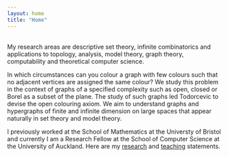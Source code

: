 ```yaml
---
layout: home
title: "Home"
---
```



<br>
My research areas are
<!--field is mathematical logic, in particular set theory, large cardinals, -->
descriptive set theory, infinite combinatorics and applications to topology, analysis, model theory, graph theory, computability and theoretical computer science.

<!--I work on the EPSRC project ''Graphs on generalised Baire spaces'' with <a href="https://people.maths.bris.ac.uk/~mapdw/">Prof. Philip Welch</a> at the University of Bristol.-->
<!--The project aims to understand the structure of large graphs that satisfy topological conditions.-->
In which circumstances can you colour a graph with few colours such that no adjacent vertices are assigned the same colour?
We study this problem in the context of graphs of a specified complexity such as open, closed or Borel as a subset of the plane.
The study of such graphs led Todorcevic to devise the open colouring axiom.
We aim to understand graphs and hypergraphs of finite and infinite dimension on large spaces that appear naturally in set theory and model theory.

I previously worked at the School of Mathematics at the Universty of Bristol and currently I am a Research Fellow at the School of Computer Science at the University of Auckland.
Here are my <a href="/files/research.pdf">research</a> and <a href="/files/teaching.pdf">teaching</a> statements.

<!--This belong to a field with exciting connections with infinite combinatorics and large cardinals and applications to descriptive set theory and classification problems.-->
